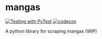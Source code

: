 # mangas

[![Testing with PyTest](https://github.com/p1atdev/mangas/actions/workflows/testing.yml/badge.svg)](https://github.com/p1atdev/mangas/actions/workflows/testing.yml)
[![codecov](https://codecov.io/gh/p1atdev/mangas/graph/badge.svg?token=uA3Rb8z3Rk)](https://codecov.io/gh/p1atdev/mangas)

A python library for scraping mangas (WIP)
